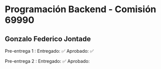 <h1>Programación Backend - Comisión 69990</h1>
<h2>Gonzalo Federico Jontade</h2>
Pre-entrega 1 :
Entregado: ✅
Aprobado:  ✅

Pre-entrega 2 :
Entregado: ✅
Aprobado: